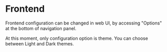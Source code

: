 # Frontend

Frontend configuration can be changed in web UI, by accessing "Options" at the bottom of navigation panel.

At this moment, only configuration option is theme. You can choose between Light and Dark themes.
